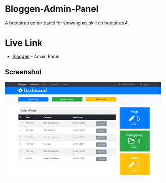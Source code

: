 # Bloggen-Admin-Panel

A bootstrap admin panel for showing my skill on bootstrap 4. 


# Live Link


* [Bloggen](https://frontendproject5.nerdjfpb.com/) - Admin Panel


## Screenshot


![Screenshot](https://github.com/nerdjfpb/Admin-template-bootstrap/blob/master/screenshot.PNG)

